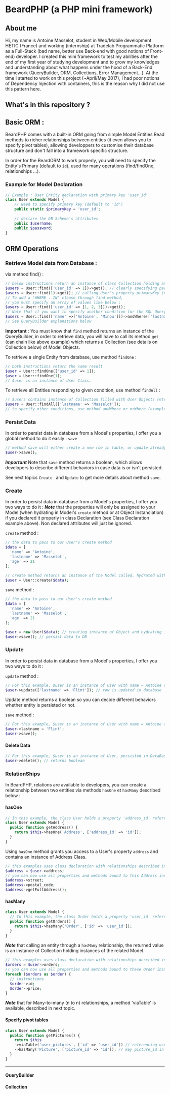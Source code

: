 # BeardPHP (a PHP mini framework)

## About me

Hi, my name is Antoine Masselot, student in Web/Mobile development HETIC (France) and working (internship) at Tradelab Programmatic Platform as a Full-Stack (bad name, better use Back-end with good notions of Front-end) developer.
I created this mini framework to test my abilities after the end of my first year of studying development and to grow my knowledges and understanding about what happens under the hood of a Back-End framework (QueryBuilder, ORM, Collections, Error Management...).
At the time I started to work on this project (~April/May 2017), I had poor notions of Dependency Injection with containers, this is the reason why I did not use this pattern here.

## What's in this repository ?
## Basic ORM :
BeardPHP comes with a built-in ORM going from simple Model Entities Read methods to richer relationships between entities (it even allows you to specify pivot tables), allowing developpers to customise their database structure and don't fall into a framework specific structure.

In order for the BeardORM to work properly, you will need to specify the Entity's Primary (default to `id`), used for many operations (find/findOne, relationships ...).
 
### Example for Model Declaration 
```php
// Example : User Entity declaration with primary key 'user_id'
class User extends Model {
    // Need to specify primary key (default to 'id')
    public static $primaryKey = 'user_id';
    
    // declare the DB Schema's attributes
    public $username;
    public $password;
}
```

## ORM Operations
### Retrieve Model data from Database :
via method find() : 
```php
// below instructions return an instance of class Collection holding an instance of User Class.
$users = User::find(['user_id' => 1])->get(); // clearly specifying parameter name and value
$users = User::find(1)->get(); // calling User's property primaryKey (defined in previous example)
// To add a 'WHERE . IN' clause through find method, 
// you must specify an array of values like below :
$users = User::find(['user_id' => [1, 2, 3]])->get();
// Note that if you want to specify another condition for the SQL Query, use QueryBuilder's method andWhere()
$users = User::find(['name' =>['Antoine', 'Minou']])->andWhere(['lastname' => 'Masselot'], '!=')->get();
// See QueryBuilder explanations below
```
**Important** : You must know that `find` method returns an instance of the QueryBuilder, in order to retrieve data, you will have to call its method `get` (can chain like above example) which returns a Collection (see details on Collection below) of Model Objects.

To retrieve a single Entity from database, use method `findOne` :
```php
// both instructions return the same result
$user = User::findOne(['user_id' => 1]);
$user = User::findOne(1);
// $user is an instance of User Class. 
```

To retrieve all Entities responding to given condition, use method `findAll` :
 ```php
 // $users contains instance of Collection filled with User Objects retrieved
 $users = User::findAll(['lastname' => 'Masselot']);
 // to specify other conditions, use method andWhere or orWhere (example above)
 ```
 
### Persist Data

In order to persist data in database from a Model's properties, I offer you a global method to do it easily : `save`
```php
// method save will either create a new row in table, or update already existing row if $user has a set primary key property
$user->save();
```
***Important*** Note that `save` method returns a boolean, which allows developers to describe different behaviors in case data is or isn't persisted.

See next topics `Create ` and `Update` to get more details about method `save`.

### Create

In order to persist data in database from a Model's properties, I offer you two ways to do it :
***Note*** that the properties will only be assigned to your Model (when hydrating in Model's `create` method or at Object Instanciation) if you declared it properly in class Declaration (see Class Declaration example above). Non declared attributes will just be ignored.

`create` method :
```php
// the data to pass to our User's create method
$data = [
  'name' => 'Antoine',
  'lastname' => 'Masselot',
  'age' => 21
];

// create method returns an instance of the Model called, hydrated with given attributes
$user = User::create($data);
```

`save` method :
 ```php
 // the data to pass to our User's create method
 $data = [
   'name' => 'Antoine',
   'lastname' => 'Masselot',
   'age' => 21
 ];
 
 $user = new User($data); // creating instance of Object and hydrating it with data
 $user->save(); // persist data to DB
 ```
 
### Update

In order to persist data in database from a Model's properties, I offer you two ways to do it :
  
`update` method :
```php
// For this example, $user is an instance of User with name = Antoine and lastname = Masselot
$user->update(['lastname' => 'Flint']); // row is updated in database
```
Update method returns a boolean so you can decide different behaviors whether entity is persisted or not.
  
`save` method :
  ```php
  // For this example, $user is an instance of User with name = Antoine and lastname = Masselot
  $user->lastname = 'Flint';
  $user->save();
  ```
  
#### Delete Data
```php
// For this example, $user is an instance of User, persisted in DataBase
$user->delete(); // returns boolean 
```

### RelationShips

In BeardPHP, relations are available to developers, you can create a relationship between two entities via methods `hasOne` et `hasMany` described below :

#### hasOne
```php
// In this example, the class User holds a property 'address_id' referencing to an Address Model.
class User extends Model {
  public function getAddress() {
    return $this->hasOne('Address', ['address_id' => 'id']);
  }
}
```
Using `hasOne` method grants you access to a User's property `address` and contains an instance of Address Class.

```php
// this examples uses class declaration with relationships described in above example
$address = $user->address;
// you can now use all properties and methods bound to this Address instance
$address->street;
$address->postal_code;
$address->getFullAddress();
```

#### hasMany

```php
class User extends Model {
  // In this example, the class Order holds a property 'user_id' referencing to a User Model.
  public function getOrders() {
    return $this->hasMany('Order', ['id' => 'user_id']);
  }
}
```
***Note*** that calling an entity through a `hasMany` relationship, the returned value is an instance of Collection holding instances of the related Model.

```php
// this examples uses class declaration with relationships described in above example
$orders = $user->orders;
// you can now use all properties and methods bound to these Order instances through the Collection
foreach ($orders as $order) {
  // instructions
  $order->id;
  $order->price;
}
```

***Note*** that for Many-to-many (n to n) relationships, a method 'viaTable' is available, described in next topic.

#### Specify pivot tables

```php
class User extends Model {
  public function getPictures() {
    return $this
    ->viaTable('user_pictures', ['id' => 'user_id']) // referencing user's id to a key user_id in table user_pictures
    ->hasMany('Picture', ['picture_id' => 'id']); // key picture_id in table user_pictures references the id in Picture entity
  }
}
```

***
 
#### QueryBuilder
 
#### Collection
